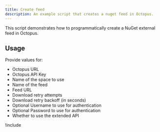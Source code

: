 ```yaml
---
title: Create feed
description: An example script that creates a nuget feed in Octopus.
---
```


This script demonstrates how to programmatically create a NuGet external feed in Octopus.

## Usage

Provide values for:

- Octopus URL
- Octopus API Key
- Name of the space to use
- Name of the feed
- Feed URL
- Download retry attempts
- Download retry backoff (in seconds)
- Optional Username to use for authentication
- Optional Password to use for authentication
- Whether to use the extended API

!include <create-nuget-feed-scripts>

